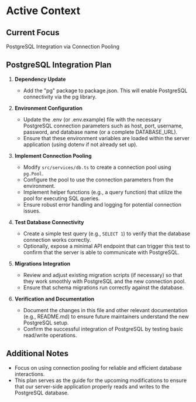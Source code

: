 # Active Context

## Current Focus
PostgreSQL Integration via Connection Pooling

## PostgreSQL Integration Plan

1. **Dependency Update**
   - Add the "pg" package to package.json. This will enable PostgreSQL connectivity via the pg library.

2. **Environment Configuration**
   - Update the .env (or .env.example) file with the necessary PostgreSQL connection parameters such as host, port, username, password, and database name (or a complete DATABASE_URL).
   - Ensure that these environment variables are loaded within the server application (using dotenv if not already set up).

3. **Implement Connection Pooling**
   - Modify `src/services/db.ts` to create a connection pool using `pg.Pool`.
   - Configure the pool to use the connection parameters from the environment.
   - Implement helper functions (e.g., a query function) that utilize the pool for executing SQL queries.
   - Ensure robust error handling and logging for potential connection issues.

4. **Test Database Connectivity**
   - Create a simple test query (e.g., `SELECT 1`) to verify that the database connection works correctly.
   - Optionally, expose a minimal API endpoint that can trigger this test to confirm that the server is able to communicate with PostgreSQL.

5. **Migrations Integration**
   - Review and adjust existing migration scripts (if necessary) so that they work smoothly with PostgreSQL and the new connection pool.
   - Ensure that schema migrations run correctly against the database.

6. **Verification and Documentation**
   - Document the changes in this file and other relevant documentation (e.g., README.md) to ensure future maintainers understand the new PostgreSQL setup.
   - Confirm the successful integration of PostgreSQL by testing basic read/write operations.

## Additional Notes
- Focus on using connection pooling for reliable and efficient database interactions.
- This plan serves as the guide for the upcoming modifications to ensure that our server-side application properly reads and writes to the PostgreSQL database.
